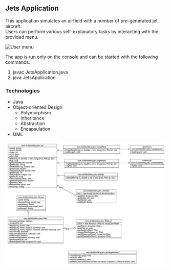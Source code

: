 ## Jets Application
This application simulates an airfield with a number of pre-generated jet aircraft.  
Users can perform various self-explanatory tasks by interacting with the provided menu.

![User menu](https://github.com/tapparoo/JetsProject/blob/master/src/images/Jets_menu.jpg)

The app is run only on the console and can be started with the following commands:
1. javac JetsApplication.java
2. java JetsApplication

### Technologies
* Java
* Object-oriented Design
  * Polymorphism
  * Inheritance
  * Abstraction
  * Encapsulation
* UML


![UML diagram](https://github.com/tapparoo/JetsProject/blob/master/src/images/Jets_UML.jpg)
